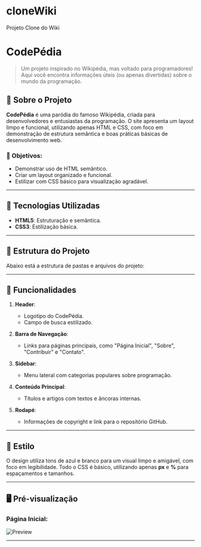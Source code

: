 # cloneWiki
Projeto Clone do Wiki

# CodePédia

> Um projeto inspirado no Wikipédia, mas voltado para programadores! Aqui você encontra informações úteis (ou apenas divertidas) sobre o mundo da programação.

## 📖 Sobre o Projeto

**CodePédia** é uma paródia do famoso Wikipédia, criada para desenvolvedores e entusiastas da programação. O site apresenta um layout limpo e funcional, utilizando apenas HTML e CSS, com foco em demonstração de estrutura semântica e boas práticas básicas de desenvolvimento web.

### 🎯 Objetivos:
- Demonstrar uso de HTML semântico.
- Criar um layout organizado e funcional.
- Estilizar com CSS básico para visualização agradável.

---

## 🚀 Tecnologias Utilizadas

- **HTML5**: Estruturação e semântica.
- **CSS3**: Estilização básica.

---

## 📂 Estrutura do Projeto

Abaixo está a estrutura de pastas e arquivos do projeto:


---

## 🌟 Funcionalidades

1. **Header**:
   - Logotipo do CodePédia.
   - Campo de busca estilizado.
   
2. **Barra de Navegação**:
   - Links para páginas principais, como "Página Inicial", "Sobre", "Contribuir" e "Contato".

3. **Sidebar**:
   - Menu lateral com categorias populares sobre programação.

4. **Conteúdo Principal**:
   - Títulos e artigos com textos e âncoras internas.

5. **Rodapé**:
   - Informações de copyright e link para o repositório GitHub.

---

## 🎨 Estilo

O design utiliza tons de azul e branco para um visual limpo e amigável, com foco em legibilidade. Todo o CSS é básico, utilizando apenas **px** e **%** para espaçamentos e tamanhos.

---

## 🖥️ Pré-visualização

### Página Inicial:
![Preview](assets/images/codepedia-preview.jpg)

---

